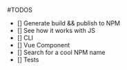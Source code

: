 #TODOS
* [] Generate build && publish to NPM
* [] See how it works with JS
* [] CLI
* [] Vue Component
* [] Search for a cool NPM name
* [] Tests 
